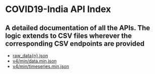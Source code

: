 # COVID19-India API Index

## A detailed documentation of all the APIs. The logic extends to CSV files wherever the corresponding CSV endpoints are provided

- [raw_data{n}.json](rawdata.md)
- [v4/min/data.min.json](v4_data.md)
- [v4/min/timeseries.min.json](timeseries.min.md)

